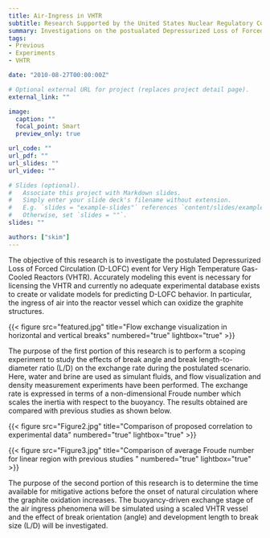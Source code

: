 ```yaml
---
title: Air-Ingress in VHTR
subtitle: Research Supported by the United States Nuclear Regulatory Commission
summary: Investigations on the postualated Depressurized Loss of Forced Circulation event for the Very High Temperature Gas-Cooled Reactors (VHTR).
tags:
- Previous
- Experiments
- VHTR

date: "2010-08-27T00:00:00Z"

# Optional external URL for project (replaces project detail page).
external_link: ""

image:
  caption: ""
  focal_point: Smart
  preview_only: true

url_code: ""
url_pdf: ""
url_slides: ""
url_video: ""

# Slides (optional).
#   Associate this project with Markdown slides.
#   Simply enter your slide deck's filename without extension.
#   E.g. `slides = "example-slides"` references `content/slides/example-slides.md`.
#   Otherwise, set `slides = ""`.
slides: ""

authors: ["skim"]
---
```


The objective of this research is to investigate the postulated Depressurized Loss of Forced Circulation (D-LOFC) event for Very High Temperature Gas-Cooled Reactors (VHTR). Accurately modeling this event is necessary for licensing the VHTR and currently no adequate experimental database exists to create or validate models for predicting D-LOFC behavior. In particular, the ingress of air into the reactor vessel which can oxidize the graphite structures. 

{{< figure src="featured.jpg" title="Flow exchange visualization in horizontal and vertical breaks" numbered="true" lightbox="true" >}}

The purpose of the first portion of this research is to perform a scoping experiment to study the effects of break angle and break length-to-diameter ratio (L/D) on the exchange rate during the postulated scenario. Here, water and brine are used as simulant fluids, and flow visualization and density measurement experiments have been performed. The exchange rate is expressed in terms of a non-dimensional Froude number which scales the inertia with respect to the buoyancy. The results obtained are compared with previous studies as shown below.

{{< figure src="Figure2.jpg" title="Comparison of proposed correlation to experimental data" numbered="true" lightbox="true" >}}

{{< figure src="Figure3.jpg" title="Comparison of average Froude number for linear region with previous studies " numbered="true" lightbox="true" >}}

The purpose of the second portion of this research is to determine the time available for mitigative actions before the onset of natural circulation where the graphite oxidation increases.  The buoyancy-driven exchange stage of the air ingress phenomena will be simulated using a scaled VHTR vessel and the effect of break orientation (angle) and development length to break size (L/D) will be investigated. 